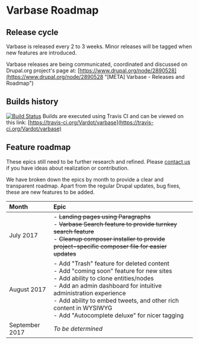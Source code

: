# Varbase Roadmap

## Release cycle

Varbase is released every 2 to 3 weeks. Minor releases will be tagged when new features are introduced.

Varbase releases are being communicated, coordinated and discussed on Drupal.org project's page at: [https://www.drupal.org/node/2890528](https://www.drupal.org/node/2890528 "\[META\] Varbase - Releases and Roadmap")

## Builds history

[![Build Status](https://travis-ci.org/Vardot/varbase.svg?branch=8.x-4.x)](https://travis-ci.org/Vardot/varbase)
Builds are executed using Travis CI and can be viewed on this link: [https://travis-ci.org/Vardot/varbase](https://travis-ci.org/Vardot/varbase)


## Feature roadmap

These epics still need to be further research and refined. Please [contact us](http://varbase.vardot.com/contact) if you have ideas about realization or contribution.

We have broken down the epics by month to provide a clear and transparent roadmap.
Apart from the regular Drupal updates, bug fixes, these are new features to be added.

| Month | Epic |
| :--- | :--- |
| July 2017 | - ~~Landing pages using Paragraphs~~ <br /> - ~~Varbase Search feature to provide turnkey search feature~~ <br /> - ~~Cleanup composer installer to provide project-specific composer file for easier updates~~ <br /> |
| August 2017 | - Add "Trash" feature for deleted content <br /> - Add "coming soon" feature for new sites <br /> - Add ability to clone entities/nodes<br /> - Add an admin dashboard for intuitive administration experience <br /> - Add ability to embed tweets, and other rich content in WYSIWYG <br /> - Add "Autocomplete deluxe" for nicer tagging |
| September 2017 | _To be determined_  |
